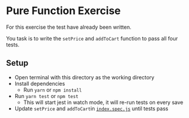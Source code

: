 # Pure Function Exercise

For this exercise the test have already been written. 

You task is to write the `setPrice` and `addToCart` function to pass all four tests. 

## Setup
- Open terminal with this directory as the working directory
- Install dependencies
  - Run `yarn` or `npm install`
- Run `yarn test` or `npm test`
  - This will start jest in watch mode, it will re-run tests on every save
- Update `setPrice` and `addToCart`in [`index.spec.js`](/index.spec.js) until tests pass